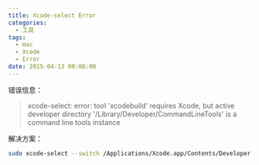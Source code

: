 ```yaml
---
title: Xcode-select Error
categories:
  - 工具
tags:
  - mac
  - Xcode
  - Error
date: 2015-04-13 00:00:00
---
```



错误信息：

> xcode-select: error: tool 'xcodebuild' requires Xcode, but active developer directory '/Library/Developer/CommandLineTools' is a command line tools instance


解决方案：

```bash
sudo xcode-select --switch /Applications/Xcode.app/Contents/Developer
```
